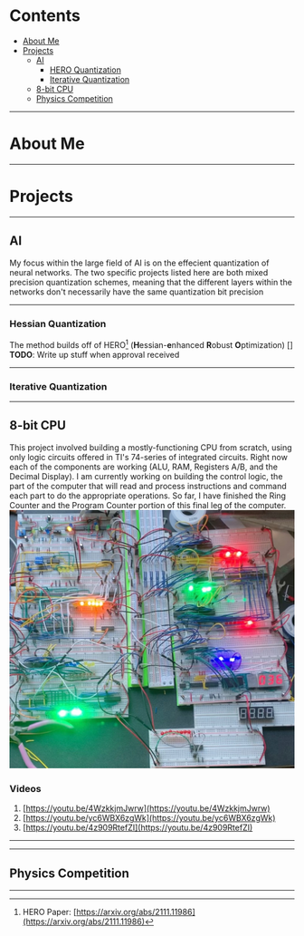 # Contents
- [About Me](#about-me)
- [Projects](#projects)
	- [AI](#ai)
		- [HERO Quantization](#hero-quantization)
		- [Iterative Quantization](#iterative-quantization)
	- [8-bit CPU](#8-bit-cpu)
	- [Physics Competition](#physics-competition)

---

# About Me

---

# Projects

---

## AI

My focus within the large field of AI is on the effecient quantization of neural networks. The two specific projects listed here are both mixed precision quantization schemes, meaning that the
different layers within the networks don't necessarily have the same quantization bit precision

---

### Hessian Quantization

The method builds off of HERO[^1] (**H**essian-**e**nhanced **R**obust **O**ptimization)
[] **TODO**: Write up stuff when approval received




---

### Iterative Quantization

---

## 8-bit CPU

This project involved building a mostly-functioning CPU from scratch, using only logic circuits offered in TI's 74-series of integrated circuits. Right now each of the components are working (ALU, RAM, Registers A/B, and the Decimal Display).
I am currently working on building the control logic, the part of the computer that will read and process instructions and command each part to do the appropriate operations. So far, I have finished the Ring Counter and the Program Counter portion of this final leg of the computer.
![demo](./SCR-20220827-s1t.jpeg)
<!-- ![gif](./ezgif.com-gif-maker_skipframe.gif) -->
### Videos
1. [https://youtu.be/4WzkkjmJwrw](https://youtu.be/4WzkkjmJwrw)
2. [https://youtu.be/yc6WBX6zgWk](https://youtu.be/yc6WBX6zgWk)
3. [https://youtu.be/4z909RtefZI](https://youtu.be/4z909RtefZI)

---

---

## Physics Competition

---

[^1]: HERO Paper: [https://arxiv.org/abs/2111.11986](https://arxiv.org/abs/2111.11986)
